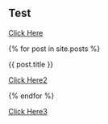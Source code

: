 ## Test

[Click Here](https://github.com)

{% for post in site.posts %}

   {{ post.title }}
   
   [Click Here2](https://github.com)

{% endfor %}

[Click Here3](https://github.com)
